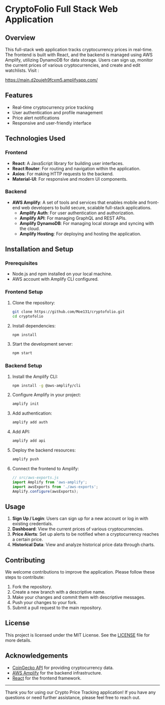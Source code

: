 # CryptoFolio Full Stack Web Application

## Overview

This full-stack web application tracks cryptocurrency prices in real-time. The frontend is built with React, and the backend is managed using AWS Amplify, utilizing DynamoDB for data storage. Users can sign up, monitor the current prices of various cryptocurrencies, and create and edit watchlists. Visit :

https://main.d2pujeh9fcxm5.amplifyapp.com/

## Features

- Real-time cryptocurrency price tracking
- User authentication and profile management
- Price alert notifications
- Responsive and user-friendly interface

## Technologies Used

### Frontend

- **React**: A JavaScript library for building user interfaces.
- **React Router**: For routing and navigation within the application.
- **Axios**: For making HTTP requests to the backend.
- **Material-UI**: For responsive and modern UI components.

### Backend

- **AWS Amplify**: A set of tools and services that enables mobile and front-end web developers to build secure, scalable full-stack applications.
  - **Amplify Auth**: For user authentication and authorization.
  - **Amplify API**: For managing GraphQL and REST APIs.
  - **Amplify DynamoDB**: For managing local storage and syncing with the cloud.
  - **Amplify Hosting**: For deploying and hosting the application.

## Installation and Setup

### Prerequisites

- Node.js and npm installed on your local machine.
- AWS account with Amplify CLI configured.

### Frontend Setup

1. Clone the repository:
    ```bash
    git clone https://github.com/Moe131/cryptofolio.git
    cd cryptofolio
    ```

2. Install dependencies:
    ```bash
    npm install
    ```

3. Start the development server:
    ```bash
    npm start
    ```

### Backend Setup

1. Install the Amplify CLI:
    ```bash
    npm install -g @aws-amplify/cli
    ```

2. Configure Amplify in your project:
    ```bash
    amplify init
    ```

3. Add authentication:
    ```bash
    amplify add auth
    ```

4. Add API:
    ```bash
    amplify add api
    ```

5. Deploy the backend resources:
    ```bash
    amplify push
    ```

6. Connect the frontend to Amplify:
    ```javascript
    // src/aws-exports.js
    import Amplify from 'aws-amplify';
    import awsExports from './aws-exports';
    Amplify.configure(awsExports);
    ```

## Usage

1. **Sign Up / Login**: Users can sign up for a new account or log in with existing credentials.
2. **Dashboard**: View the current prices of various cryptocurrencies.
3. **Price Alerts**: Set up alerts to be notified when a cryptocurrency reaches a certain price.
4. **Historical Data**: View and analyze historical price data through charts.

## Contributing

We welcome contributions to improve the application. Please follow these steps to contribute:

1. Fork the repository.
2. Create a new branch with a descriptive name.
3. Make your changes and commit them with descriptive messages.
4. Push your changes to your fork.
5. Submit a pull request to the main repository.

## License

This project is licensed under the MIT License. See the [LICENSE](LICENSE) file for more details.

## Acknowledgements

- [CoinGecko API](https://www.coingecko.com/en/api) for providing cryptocurrency data.
- [AWS Amplify](https://aws.amazon.com/amplify/) for the backend infrastructure.
- [React](https://reactjs.org/) for the frontend framework.

---

Thank you for using our Crypto Price Tracking application! If you have any questions or need further assistance, please feel free to reach out.
